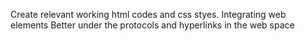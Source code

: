 Create relevant working html codes and css styes.
Integrating web elements
Better under the protocols and hyperlinks in the web space
